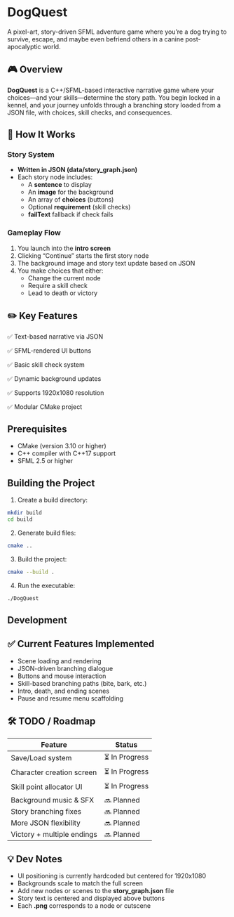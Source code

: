 # DogQuest

A pixel-art, story-driven SFML adventure game where you’re a dog trying to survive, escape, and maybe even befriend others in a canine post-apocalyptic world.

## **🎮 Overview**

**DogQuest** is a C++/SFML-based interactive narrative game where your choices—and your skills—determine the story path. You begin locked in a kennel, and your journey unfolds through a branching story loaded from a JSON file, with choices, skill checks, and consequences.

## **🧠 How It Works**

### **Story System**

* **Written in JSON (**data/story_graph.json**)**
* Each story node includes:
  * A **sentence** to display
  * An **image** for the background
  * An array of **choices** (buttons)
  * Optional **requirement** (skill checks)
  * **failText** fallback if check fails

### **Gameplay Flow**

1. You launch into the **intro screen**
2. Clicking “Continue” starts the first story node
3. The background image and story text update based on JSON
4. You make choices that either:
   * Change the current node
   * Require a skill check
   * Lead to death or victory

## **✏️ Key Features**

✅ Text-based narrative via JSON

✅ SFML-rendered UI buttons

✅ Basic skill check system

✅ Dynamic background updates

✅ Supports 1920x1080 resolution

✅ Modular CMake project

## Prerequisites

- CMake (version 3.10 or higher)
- C++ compiler with C++17 support
- SFML 2.5 or higher

## Building the Project

1. Create a build directory:

```bash
mkdir build
cd build
```

2. Generate build files:

```bash
cmake ..
```

3. Build the project:

```bash
cmake --build .
```

4. Run the executable:

```bash
./DogQuest
```

## Development

## **✅ Current Features Implemented**

* Scene loading and rendering
* JSON-driven branching dialogue
* Buttons and mouse interaction
* Skill-based branching paths (bite, bark, etc.)
* Intro, death, and ending scenes
* Pause and resume menu scaffolding

## **🛠️ TODO / Roadmap**

| **Feature**          | **Status** |
| -------------------------- | ---------------- |
| Save/Load system           | ⏳ In Progress   |
| Character creation screen  | ⏳ In Progress   |
| Skill point allocator UI   | ⏳ In Progress   |
| Background music & SFX     | 🔜 Planned       |
| Story branching fixes      | 🔜 Planned       |
| More JSON flexibility      | 🔜 Planned       |
| Victory + multiple endings | 🔜 Planned       |

## **💡 Dev Notes**

* UI positioning is currently hardcoded but centered for 1920x1080
* Backgrounds scale to match the full screen
* Add new nodes or scenes to the **story_graph.json** file
* Story text is centered and displayed above buttons
* Each **.png** corresponds to a node or cutscene
